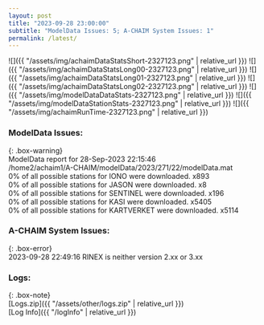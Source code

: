 ```yaml
---
layout: post
title: "2023-09-28 23:00:00"
subtitle: "ModelData Issues: 5; A-CHAIM System Issues: 1"
permalink: /latest/
---
```


![]({{ "/assets/img/achaimDataStatsShort-2327123.png" | relative_url }})
![]({{ "/assets/img/achaimDataStatsLong00-2327123.png" | relative_url }})
![]({{ "/assets/img/achaimDataStatsLong01-2327123.png" | relative_url }})
![]({{ "/assets/img/achaimDataStatsLong02-2327123.png" | relative_url }})
![]({{ "/assets/img/modelDataDataStats-2327123.png" | relative_url }})
![]({{ "/assets/img/modelDataStationStats-2327123.png" | relative_url }})
![]({{ "/assets/img/achaimRunTime-2327123.png" | relative_url }})


### ModelData Issues:  
  
{: .box-warning}  
 ModelData report for 28-Sep-2023 22:15:46   
 /home2/achaim1/A-CHAIM/modelData/2023/271/22/modelData.mat   
 0% of all possible stations for IONO were downloaded. x893   
 0% of all possible stations for JASON were downloaded. x8   
 0% of all possible stations for SENTINEL were downloaded. x196   
 0% of all possible stations for KASI were downloaded. x5405   
 0% of all possible stations for KARTVERKET were downloaded. x5114   
  
### A-CHAIM System Issues:  
  
{: .box-error}  
2023-09-28 22:49:16 RINEX is neither version 2.xx or 3.xx  

### Logs:  
  
{: .box-note}  
[Logs.zip]({{ "/assets/other/logs.zip" | relative_url }})  
[Log Info]({{ "/logInfo" | relative_url }})  

